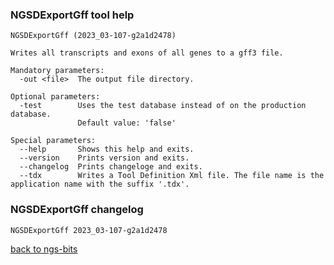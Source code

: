 ### NGSDExportGff tool help
	NGSDExportGff (2023_03-107-g2a1d2478)
	
	Writes all transcripts and exons of all genes to a gff3 file.
	
	Mandatory parameters:
	  -out <file>  The output file directory.
	
	Optional parameters:
	  -test        Uses the test database instead of on the production database.
	               Default value: 'false'
	
	Special parameters:
	  --help       Shows this help and exits.
	  --version    Prints version and exits.
	  --changelog  Prints changeloge and exits.
	  --tdx        Writes a Tool Definition Xml file. The file name is the application name with the suffix '.tdx'.
	
### NGSDExportGff changelog
	NGSDExportGff 2023_03-107-g2a1d2478
	
[back to ngs-bits](https://github.com/imgag/ngs-bits)
